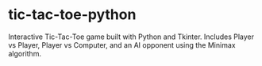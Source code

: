 # tic-tac-toe-python
Interactive Tic-Tac-Toe game built with Python and Tkinter. Includes Player vs Player, Player vs Computer, and an AI opponent using the Minimax algorithm.
